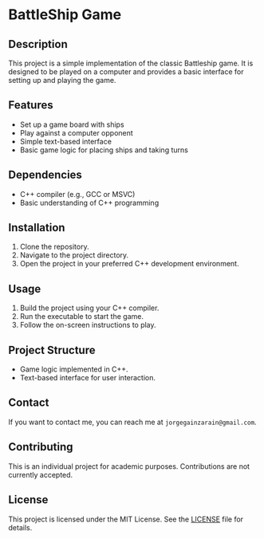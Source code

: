 # BattleShip Game

## Description
This project is a simple implementation of the classic Battleship game. It is designed to be played on a computer and provides a basic interface for setting up and playing the game.

## Features
- Set up a game board with ships
- Play against a computer opponent
- Simple text-based interface
- Basic game logic for placing ships and taking turns

## Dependencies
- C++ compiler (e.g., GCC or MSVC)
- Basic understanding of C++ programming

## Installation
1. Clone the repository.
2. Navigate to the project directory.
3. Open the project in your preferred C++ development environment.

## Usage
1. Build the project using your C++ compiler.
2. Run the executable to start the game.
3. Follow the on-screen instructions to play.

## Project Structure
- Game logic implemented in C++.
- Text-based interface for user interaction.

## Contact 
If you want to contact me, you can reach me at `jorgegainzarain@gmail.com`.

## Contributing
This is an individual project for academic purposes. Contributions are not currently accepted.

## License
This project is licensed under the MIT License. See the [LICENSE](LICENSE) file for details.
